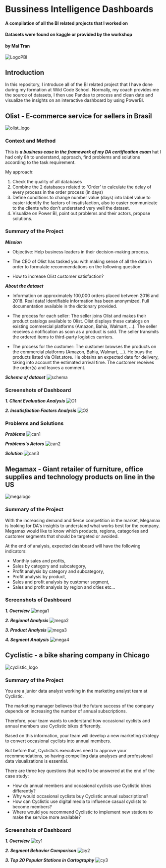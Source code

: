 # Bussiness Intelligence Dashboards
#### A compilation of all the BI related projects that I worked on
#### Datasets were found on kaggle or provided by the workshop
#### by Mai Tran

![LogoPBI](powerbi.png)

## Introduction
In this repository, I introduce all of the BI related project that I have done during my formation at Wild Code School. Normally, my coach provides me the source of datasets, I then use Pandas to process and clean date and visualize the insights on an interactive dashboard by using PowerBI.

## Olist - E-commerce service for sellers in Brasil
![olist_logo](logo_olist.png)

### Context and Method
This is ***a business case in the framework of my DA certification exam*** hat I had only 8h to understand, approach, find problems and solutions according to the task requirement.

My approach: 
1. Check the quality of all databases
2. Combine the 2 databases related to 'Order' to calculate the delay of  every process in the order process (in days)
3. Define conditions to change number value (days) into label value to easier identify the factors of insatisfaction, also to easier communicate to the clients who don't understand very well the dataset.
4. Visualize on Power BI, point out problems and their actors, propose solutions. 

### Summary of the Project
***Mission***
* Objective: Help business leaders in their decision-making process.

* The CEO of Olist has tasked you with making sense of all the data in order to formulate recommendations on the following question:

* How to increase Olist customer satisfaction?

***About the dataset***
* Information on approximately 100,000 orders placed between 2016 and 2018. Real data! Identifiable information has been anonymized. Full documentation available in the dictionary provided.

* The process for each seller: The seller joins Olist and makes their product catalogs available to Olist. Olist displays these catalogs on existing commercial platforms (Amazon, Bahia, Walmart, ...). The seller receives a notification as soon as a product is sold. The seller transmits the ordered items to third-party logistics carriers.

* The process for the customer: The customer browses the products on the commercial platforms (Amazon, Bahia, Walmart, ...). He buys the products listed via Olist.store. He obtains an expected date for delivery, taking into account the estimated arrival time. The customer receives the order(s) and leaves a comment.

***Schema of dataset***
![schema](schema.png)

### Screenshots of Dashboard
***1. Client Evaluation Analysis***
![O1](review_analysis.png)

***2. Insatisfaction Factors Analysis***
![O2](factors.png)

### Problems and Solutions

***Problems***
![can1](canva_factors.png)

***Problems's Actors***
![can2](canva_actors.png)

***Solution***
![can3](recom_solution.png)

##
## Megamax - Giant retailer of furniture, office supplies and technology products on line in the US
![megalogo](megamax_logo.png)

### Summary of the Project
With the increasing demand and fierce competition in the market, Megamax is looking for DA's insights to understand what works best for the company. Megamax would like to know which products, regions, categories and customer segments that should be targeted or avoided.

At the end of analysis, expected dashboard will have the following indicators:
* Monthly sales and profits,
* Sales by category and subcategory,
* Profit analysis by category and subcategory,
* Profit analysis by product,
* Sales and profit analysis by customer segment,
* Sales and profit analysis by region and cities etc…

### Screenshots of Dashboard
***1. Overview***
![mega1](megamax_1.png)

***2. Regional Analysis***
![mega2](megamax_2.png)

***3. Product Analysis***
![mega3](megamax_3.png)

***4. Segment Analysis***
![mega4](megamax_4.png)


##
## Cyclistic - a bike sharing company in Chicago
![cyclistic_logo](logo.png)

### Summary of the Project

You are a junior data analyst working in the marketing analyst team at Cyclistic.

The marketing manager believes that the future success of the company depends on increasing the number of annual subscriptions.

Therefore, your team wants to understand how occasional cyclists and annual members use Cyclistic bikes differently.

Based on this information, your team will develop a new marketing strategy to convert occasional cyclists into annual members.

But before that, Cyclistic’s executives need to approve your recommendations, so having compelling data analyses and professional data visualizations is essential.

There are three key questions that need to be answered at the end of the case study:

* How do annual members and occasional cyclists use Cyclistic bikes differently?
* Why would occasional cyclists buy Cyclistic annual subscriptions?
* How can Cyclistic use digital media to influence casual cyclists to become members?
* Where would you recommend Cyclistic to implement new stations to make the service more available?
  
### Screenshots of Dashboard
***1. Overview***
![cy1](cyclistic_1.png)

***2. Segment Behavior Comparison***
![cy2](cyclistic_2.png)

***3. Top 20 Popular Stations in Cartography***
![cy3](cyclistic_3.png)






